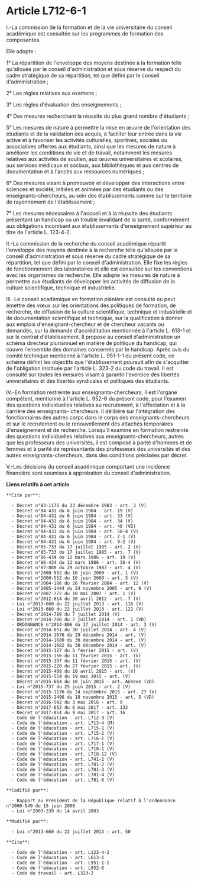 # Article L712-6-1

I.-La commission de la formation et de la vie universitaire du conseil académique est consultée sur les programmes de
formation des composantes. 

Elle adopte : 

1° La répartition de l'enveloppe des moyens destinée à la formation telle qu'allouée par le conseil d'administration et sous
réserve du respect du cadre stratégique de sa répartition, tel que défini par le conseil d'administration ; 

2° Les règles relatives aux examens ; 

3° Les règles d'évaluation des enseignements ; 

4° Des mesures recherchant la réussite du plus grand nombre d'étudiants ; 

5° Les mesures de nature à permettre la mise en œuvre de l'orientation des étudiants et de la validation des acquis, à
faciliter leur entrée dans la vie active et à favoriser les activités culturelles, sportives, sociales ou associatives
offertes aux étudiants, ainsi que les mesures de nature à améliorer les conditions de vie et de travail, notamment les
mesures relatives aux activités de soutien, aux œuvres universitaires et scolaires, aux services médicaux et sociaux, aux
bibliothèques et aux centres de documentation et à l'accès aux ressources numériques ; 

6° Des mesures visant à promouvoir et développer des interactions entre sciences et société, initiées et animées par des
étudiants ou des enseignants-chercheurs, au sein des établissements comme sur le territoire de rayonnement de
l'établissement ; 

7° Les mesures nécessaires à l'accueil et à la réussite des étudiants présentant un handicap ou un trouble invalidant de la
santé, conformément aux obligations incombant aux établissements d'enseignement supérieur au titre de l'article L. 123-4-2. 

II.-La commission de la recherche du conseil académique répartit l'enveloppe des moyens destinée à la recherche telle
qu'allouée par le conseil d'administration et sous réserve du cadre stratégique de sa répartition, tel que défini par le
conseil d'administration. Elle fixe les règles de fonctionnement des laboratoires et elle est consultée sur les conventions
avec les organismes de recherche. Elle adopte les mesures de nature à permettre aux étudiants de développer les activités de
diffusion de la culture scientifique, technique et industrielle. 

III.-Le conseil académique en formation plénière est consulté ou peut émettre des vœux sur les orientations des politiques de
formation, de recherche, de diffusion de la culture scientifique, technique et industrielle et de documentation scientifique
et technique, sur la qualification à donner aux emplois d'enseignant-chercheur et de chercheur vacants ou demandés, sur la
demande d'accréditation mentionnée à l'article L. 613-1 et sur le contrat d'établissement. Il propose au conseil
d'administration un schéma directeur pluriannuel en matière de politique du handicap, qui couvre l'ensemble des domaines
concernés par le handicap. Après avis du comité technique mentionné à l'article L. 951-1-1 du présent code, ce schéma définit
les objectifs que l'établissement poursuit afin de s'acquitter de l'obligation instituée par l'article L. 323-2 du code du
travail. Il est consulté sur toutes les mesures visant à garantir l'exercice des libertés universitaires et des libertés
syndicales et politiques des étudiants. 

IV.-En formation restreinte aux enseignants-chercheurs, il est l'organe compétent, mentionné à l'article L. 952-6 du présent
code, pour l'examen des questions individuelles relatives au recrutement, à l'affectation et à la carrière des enseignants-
chercheurs. Il délibère sur l'intégration des fonctionnaires des autres corps dans le corps des enseignants-chercheurs et sur
le recrutement ou le renouvellement des attachés temporaires d'enseignement et de recherche. Lorsqu'il examine en formation
restreinte des questions individuelles relatives aux enseignants-chercheurs, autres que les professeurs des universités, il
est composé à parité d'hommes et de femmes et à parité de représentants des professeurs des universités et des autres
enseignants-chercheurs, dans des conditions précisées par décret. 

V.-Les décisions du conseil académique comportant une incidence financière sont soumises à approbation du conseil
d'administration.

**Liens relatifs à cet article**

	**Cité par**:

	  - Décret n°83-1175 du 23 décembre 1983 - art. 3 (V)
	  - Décret n°84-431 du 6 juin 1984 - art. 19 (V)
	  - Décret n°84-431 du 6 juin 1984 - art. 33 (V)
	  - Décret n°84-431 du 6 juin 1984 - art. 34 (V)
	  - Décret n°84-431 du 6 juin 1984 - art. 40 (VD)
	  - Décret n°84-431 du 6 juin 1984 - art. 58-4 (V)
	  - Décret n°84-431 du 6 juin 1984 - art. 7-1 (V)
	  - Décret n°84-431 du 6 juin 1984 - art. 9-2 (V)
	  - Décret n°85-733 du 17 juillet 1985 - art. 2 (V)
	  - Décret n°85-733 du 17 juillet 1985 - art. 7 (V)
	  - Décret n°86-434 du 12 mars 1986 - art. 19 (V)
	  - Décret n°86-434 du 12 mars 1986 - art. 36-4 (V)
	  - Décret n°87-889 du 29 octobre 1987 - art. 4 (V)
	  - Décret n°2000-552 du 16 juin 2000 - art. 1 (V)
	  - Décret n°2000-552 du 16 juin 2000 - art. 5 (V)
	  - Décret n°2004-186 du 26 février 2004 - art. 12 (V)
	  - Décret n°2005-1444 du 24 novembre 2005 - art. 9 (V)
	  - Décret n°2007-772 du 10 mai 2007 - art. 1 (V)
	  - Décret n°2012-614 du 30 avril 2012 - art. 7 (V)
	  - Loi n°2013-660 du 22 juillet 2013 - art. 116 (V)
	  - Loi n°2013-660 du 22 juillet 2013 - art. 122 (V)
	  - Décret n°2014-780 du 7 juillet 2014 (V)
	  - Décret n°2014-780 du 7 juillet 2014 - art. 1 (VD)
	  - ORDONNANCE n°2014-806 du 17 juillet 2014 - art. 3 (V)
	  - Décret n°2014-851 du 30 juillet 2014 - art. 4 (V)
	  - Décret n°2014-1676 du 29 décembre 2014 - art. (V)
	  - Décret n°2014-1680 du 30 décembre 2014 - art. (V)
	  - Décret n°2014-1682 du 30 décembre 2014 - art. (V)
	  - Décret n°2015-127 du 5 février 2015 - art. (V)
	  - Décret n°2015-156 du 11 février 2015 - art. (V)
	  - Décret n°2015-157 du 11 février 2015 - art. (V)
	  - Décret n°2015-220 du 27 février 2015 - art. (V)
	  - Décret n°2015-408 du 10 avril 2015 - art. (V)
	  - Décret n°2015-554 du 19 mai 2015 - art. (V)
	  - Décret n°2015-664 du 10 juin 2015 - art. Annexe (VD)
	  - Loi n°2015-737 du 25 juin 2015 - art. 2 (V)
	  - Décret n°2015-1176 du 24 septembre 2015 - art. 27 (V)
	  - Décret n°2015-1496 du 18 novembre 2015 - art. 5 (VD)
	  - Décret n°2016-542 du 3 mai 2016 - art. 9
	  - Décret n°2017-852 du 6 mai 2017 - art. 132
	  - Décret n°2017-854 du 9 mai 2017 - art. 16
	  - Code de l'éducation - art. L712-3 (V)
	  - Code de l'éducation - art. L713-4 (M)
	  - Code de l'éducation - art. L715-1 (V)
	  - Code de l'éducation - art. L715-2 (V)
	  - Code de l'éducation - art. L716-1 (V)
	  - Code de l'éducation - art. L717-1 (V)
	  - Code de l'éducation - art. L718-1 (V)
	  - Code de l'éducation - art. L718-12 (V)
	  - Code de l'éducation - art. L741-1 (V)
	  - Code de l'éducation - art. L781-2 (V)
	  - Code de l'éducation - art. L781-3 (V)
	  - Code de l'éducation - art. L781-4 (V)
	  - Code de l'éducation - art. L781-6 (V)

	**Codifié par**:

	  - Rapport au Président de la République relatif à l'ordonnance n°2000-549 du 15 juin 2000
	  - Loi n°2003-339 du 14 avril 2003

	**Modifié par**:

	  - Loi n°2013-660 du 22 juillet 2013 - art. 50

	**Cite**:

	  - Code de l'éducation - art. L123-4-2
	  - Code de l'éducation - art. L613-1
	  - Code de l'éducation - art. L951-1-1
	  - Code de l'éducation - art. L952-6
	  - Code du travail - art. L323-2
